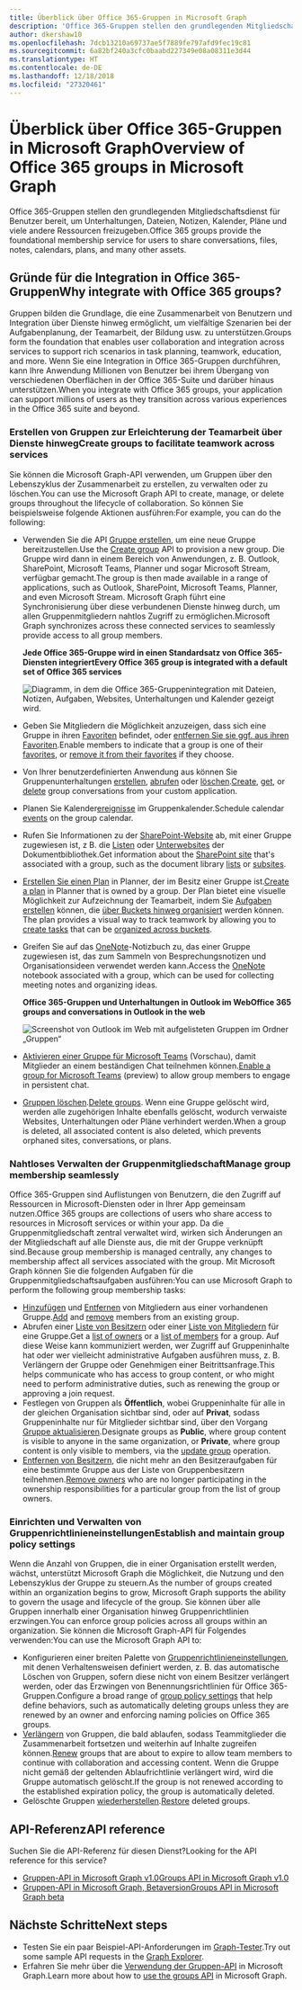 ```yaml
---
title: Überblick über Office 365-Gruppen in Microsoft Graph
description: 'Office 365-Gruppen stellen den grundlegenden Mitgliedschaftsdienst für Benutzer bereit, um Unterhaltungen, Dateien, Notizen, Kalender, Pläne und viele andere Ressourcen freizugeben. '
author: dkershaw10
ms.openlocfilehash: 7dcb13210a69737ae5f7889fe797afd9fec19c81
ms.sourcegitcommit: 6a82bf240a3cfc0baabd227349e08a08311e3d44
ms.translationtype: HT
ms.contentlocale: de-DE
ms.lasthandoff: 12/18/2018
ms.locfileid: "27320461"
---
```

# <a name="overview-of-office-365-groups-in-microsoft-graph"></a><span data-ttu-id="8f55a-103">Überblick über Office 365-Gruppen in Microsoft Graph</span><span class="sxs-lookup"><span data-stu-id="8f55a-103">Overview of Office 365 groups in Microsoft Graph</span></span>

<span data-ttu-id="8f55a-104">Office 365-Gruppen stellen den grundlegenden Mitgliedschaftsdienst für Benutzer bereit, um Unterhaltungen, Dateien, Notizen, Kalender, Pläne und viele andere Ressourcen freizugeben.</span><span class="sxs-lookup"><span data-stu-id="8f55a-104">Office 365 groups provide the foundational membership service for users to share conversations, files, notes, calendars, plans, and many other assets.</span></span> 

## <a name="why-integrate-with-office-365-groups"></a><span data-ttu-id="8f55a-105">Gründe für die Integration in Office 365-Gruppen</span><span class="sxs-lookup"><span data-stu-id="8f55a-105">Why integrate with Office 365 groups?</span></span>   

<span data-ttu-id="8f55a-106">Gruppen bilden die Grundlage, die eine Zusammenarbeit von Benutzern und Integration über Dienste hinweg ermöglicht, um vielfältige Szenarien bei der Aufgabenplanung, der Teamarbeit, der Bildung usw. zu unterstützen.</span><span class="sxs-lookup"><span data-stu-id="8f55a-106">Groups form the foundation that enables user collaboration and integration across services to support rich scenarios in task planning, teamwork, education, and more.</span></span> <span data-ttu-id="8f55a-107">Wenn Sie eine Integration in Office 365-Gruppen durchführen, kann Ihre Anwendung Millionen von Benutzer bei ihrem Übergang von verschiedenen Oberflächen in der Office 365-Suite und darüber hinaus unterstützen.</span><span class="sxs-lookup"><span data-stu-id="8f55a-107">When you integrate with Office 365 groups, your application can support millions of users as they transition across various experiences in the Office 365 suite and beyond.</span></span>  
 
### <a name="create-groups-to-facilitate-teamwork-across-services"></a><span data-ttu-id="8f55a-108">Erstellen von Gruppen zur Erleichterung der Teamarbeit über Dienste hinweg</span><span class="sxs-lookup"><span data-stu-id="8f55a-108">Create groups to facilitate teamwork across services</span></span> 
 
<span data-ttu-id="8f55a-109">Sie können die Microsoft Graph-API verwenden, um Gruppen über den Lebenszyklus der Zusammenarbeit zu erstellen, zu verwalten oder zu löschen.</span><span class="sxs-lookup"><span data-stu-id="8f55a-109">You can use the Microsoft Graph API to create, manage, or delete groups throughout the lifecycle of collaboration.</span></span> <span data-ttu-id="8f55a-110">So können Sie beispielsweise folgende Aktionen ausführen:</span><span class="sxs-lookup"><span data-stu-id="8f55a-110">For example, you can do the following:</span></span>  
 
- <span data-ttu-id="8f55a-111">Verwenden Sie die API [Gruppe erstellen](/graph/api/group-post-groups?view=graph-rest-1.0), um eine neue Gruppe bereitzustellen.</span><span class="sxs-lookup"><span data-stu-id="8f55a-111">Use the [Create group](/graph/api/group-post-groups?view=graph-rest-1.0) API to provision a new group.</span></span> <span data-ttu-id="8f55a-112">Die Gruppe wird dann in einem Bereich von Anwendungen, z. B. Outlook, SharePoint, Microsoft Teams, Planner und sogar Microsoft Stream, verfügbar gemacht.</span><span class="sxs-lookup"><span data-stu-id="8f55a-112">The group is then made available in a range of applications, such as Outlook, SharePoint, Microsoft Teams, Planner, and even Microsoft Stream.</span></span> <span data-ttu-id="8f55a-113">Microsoft Graph führt eine Synchronisierung über diese verbundenen Dienste hinweg durch, um allen Gruppenmitgliedern nahtlos Zugriff zu ermöglichen.</span><span class="sxs-lookup"><span data-stu-id="8f55a-113">Microsoft Graph synchronizes across these connected services to seamlessly provide access to all group members.</span></span>  
 
    <span data-ttu-id="8f55a-114">**Jede Office 365-Gruppe wird in einen Standardsatz von Office 365-Diensten integriert**</span><span class="sxs-lookup"><span data-stu-id="8f55a-114">**Every Office 365 group is integrated with a default set of Office 365 services**</span></span>

    ![Diagramm, in dem die Office 365-Gruppenintegration mit Dateien, Notizen, Aufgaben, Websites, Unterhaltungen und Kalender gezeigt wird.](images/office365-groups-concept-overview-related-services-infographic.png)  

- <span data-ttu-id="8f55a-116">Geben Sie Mitgliedern die Möglichkeit anzuzeigen, dass sich eine Gruppe in ihren [Favoriten](/graph/api/group-addfavorite?view=graph-rest-1.0) befindet, oder [entfernen Sie sie ggf. aus ihren Favoriten](/graph/api/group-removefavorite?view=graph-rest-1.0).</span><span class="sxs-lookup"><span data-stu-id="8f55a-116">Enable members to indicate that a group is one of their [favorites](/graph/api/group-addfavorite?view=graph-rest-1.0), or [remove it from their favorites](/graph/api/group-removefavorite?view=graph-rest-1.0) if they choose.</span></span> 
- <span data-ttu-id="8f55a-117">Von Ihrer benutzerdefinierten Anwendung aus können Sie Gruppenunterhaltungen [erstellen](/graph/api/group-post-conversations?view=graph-rest-1.0), [abrufen](/graph/api/group-get-conversation?view=graph-rest-1.0) oder [löschen](/graph/api/group-delete-conversation?view=graph-rest-1.0).</span><span class="sxs-lookup"><span data-stu-id="8f55a-117">[Create](/graph/api/group-post-conversations?view=graph-rest-1.0), [get](/graph/api/group-get-conversation?view=graph-rest-1.0), or [delete](/graph/api/group-delete-conversation?view=graph-rest-1.0) group conversations from your custom application.</span></span> 
- <span data-ttu-id="8f55a-118">Planen Sie Kalender[ereignisse](/graph/api/resources/event?view=graph-rest-1.0) im Gruppenkalender.</span><span class="sxs-lookup"><span data-stu-id="8f55a-118">Schedule calendar [events](/graph/api/resources/event?view=graph-rest-1.0) on the group calendar.</span></span> 
- <span data-ttu-id="8f55a-119">Rufen Sie Informationen zu der [SharePoint-Website](/graph/api/resources/site?view=graph-rest-1.0) ab, mit einer Gruppe zugewiesen ist, z B. die [Listen](/graph/api/list-list?view=graph-rest-1.0) oder [Unterwebsites](/graph/api/site-list-subsites?view=graph-rest-1.0) der Dokumentbibliothek.</span><span class="sxs-lookup"><span data-stu-id="8f55a-119">Get information about the [SharePoint site](/graph/api/resources/site?view=graph-rest-1.0) that's associated with a group, such as the document library [lists](/graph/api/list-list?view=graph-rest-1.0) or [subsites](/graph/api/site-list-subsites?view=graph-rest-1.0).</span></span> 
- <span data-ttu-id="8f55a-120">[Erstellen Sie einen Plan](/graph/api/planner-post-buckets?view=graph-rest-1.0) in Planner, der im Besitz einer Gruppe ist.</span><span class="sxs-lookup"><span data-stu-id="8f55a-120">[Create a plan](/graph/api/planner-post-buckets?view=graph-rest-1.0) in Planner that is owned by a group.</span></span> <span data-ttu-id="8f55a-121">Der Plan bietet eine visuelle Möglichkeit zur Aufzeichnung der Teamarbeit, indem Sie [Aufgaben erstellen](/graph/api/planner-post-tasks?view=graph-rest-1.0) können, die [über Buckets hinweg organisiert](/graph/api/planner-post-buckets?view=graph-rest-1.0) werden können. </span><span class="sxs-lookup"><span data-stu-id="8f55a-121">The plan provides a visual way to track teamwork by allowing you to [create tasks](/graph/api/planner-post-tasks?view=graph-rest-1.0) that can be [organized across buckets](/graph/api/planner-post-buckets?view=graph-rest-1.0).</span></span> 
- <span data-ttu-id="8f55a-122">Greifen Sie auf das [OneNote](/graph/api/resources/onenote?view=graph-rest-1.0)-Notizbuch zu, das einer Gruppe zugewiesen ist, das zum Sammeln von Besprechungsnotizen und Organisationsideen verwendet werden kann.</span><span class="sxs-lookup"><span data-stu-id="8f55a-122">Access the [OneNote](/graph/api/resources/onenote?view=graph-rest-1.0) notebook associated with a group, which can be used for collecting meeting notes and organizing ideas.</span></span> 
  
    <span data-ttu-id="8f55a-123">**Office 365-Gruppen und Unterhaltungen in Outlook im Web**</span><span class="sxs-lookup"><span data-stu-id="8f55a-123">**Office 365 groups and conversations in Outlook in the web**</span></span>

    ![Screenshot von Outlook im Web mit aufgelisteten Gruppen im Ordner „Gruppen“](images/office365-groups-concept-overview-groups-in-outlook.png) 

- <span data-ttu-id="8f55a-125">[Aktivieren einer Gruppe für Microsoft Teams](/graph/api/team-put-teams?view=graph-rest-beta) (Vorschau), damit Mitglieder an einem beständigen Chat teilnehmen können.</span><span class="sxs-lookup"><span data-stu-id="8f55a-125">[Enable a group for Microsoft Teams](/graph/api/team-put-teams?view=graph-rest-beta) (preview) to allow group members to engage in persistent chat.</span></span>  
- <span data-ttu-id="8f55a-126">[Gruppen löschen](/graph/api/group-delete?view=graph-rest-1.0).</span><span class="sxs-lookup"><span data-stu-id="8f55a-126">[Delete groups](/graph/api/group-delete?view=graph-rest-1.0).</span></span> <span data-ttu-id="8f55a-127">Wenn eine Gruppe gelöscht wird, werden alle zugehörigen Inhalte ebenfalls gelöscht, wodurch verwaiste Websites, Unterhaltungen oder Pläne verhindert werden.</span><span class="sxs-lookup"><span data-stu-id="8f55a-127">When a group is deleted, all associated content is also deleted, which prevents orphaned sites, conversations, or plans.</span></span> 
 
### <a name="manage-group-membership-seamlessly"></a><span data-ttu-id="8f55a-128">Nahtloses Verwalten der Gruppenmitgliedschaft</span><span class="sxs-lookup"><span data-stu-id="8f55a-128">Manage group membership seamlessly</span></span> 
 
<span data-ttu-id="8f55a-129">Office 365-Gruppen sind Auflistungen von Benutzern, die den Zugriff auf Ressourcen in Microsoft-Diensten oder in Ihrer App gemeinsam nutzen.</span><span class="sxs-lookup"><span data-stu-id="8f55a-129">Office 365 groups are collections of users who share access to resources in Microsoft services or within your app.</span></span> <span data-ttu-id="8f55a-130">Da die Gruppenmitgliedschaft zentral verwaltet wird, wirken sich Änderungen an der Mitgliedschaft auf alle Dienste aus, die mit der Gruppe verknüpft sind.</span><span class="sxs-lookup"><span data-stu-id="8f55a-130">Because group membership is managed centrally, any changes to membership affect all services associated with the group.</span></span> <span data-ttu-id="8f55a-131">Mit Microsoft Graph können Sie die folgenden Aufgaben für die Gruppenmitgliedschaftsaufgaben ausführen:</span><span class="sxs-lookup"><span data-stu-id="8f55a-131">You can use Microsoft Graph to perform the following group membership tasks:</span></span>
 
- <span data-ttu-id="8f55a-132">[Hinzufügen](/graph/api/group-post-members?view=graph-rest-1.0) und [Entfernen](/graph/api/group-delete-members?view=graph-rest-1.0) von Mitgliedern aus einer vorhandenen Gruppe.</span><span class="sxs-lookup"><span data-stu-id="8f55a-132">[Add](/graph/api/group-post-members?view=graph-rest-1.0) and [remove](/graph/api/group-delete-members?view=graph-rest-1.0) members from an existing group.</span></span> 
- <span data-ttu-id="8f55a-133">Abrufen einer [Liste von Besitzern](/graph/api/group-list-owners?view=graph-rest-1.0) oder einer [Liste von Mitgliedern](/graph/api/group-list-members?view=graph-rest-1.0) für eine Gruppe.</span><span class="sxs-lookup"><span data-stu-id="8f55a-133">Get a [list of owners](/graph/api/group-list-owners?view=graph-rest-1.0) or a [list of members](/graph/api/group-list-members?view=graph-rest-1.0) for a group.</span></span> <span data-ttu-id="8f55a-134">Auf diese Weise kann kommuniziert werden, wer Zugriff auf Gruppeninhalte hat oder wer vielleicht administrative Aufgaben ausführen muss, z. B. Verlängern der Gruppe oder Genehmigen einer Beitrittsanfrage.</span><span class="sxs-lookup"><span data-stu-id="8f55a-134">This helps communicate who has access to group content, or who might need to perform administrative duties, such as renewing the group or approving a join request.</span></span> 
- <span data-ttu-id="8f55a-135">Festlegen von Gruppen als **Öffentlich**, wobei Gruppeninhalte für alle in der gleichen Organisation sichtbar sind, oder auf **Privat**, sodass Gruppeninhalte nur für Mitglieder sichtbar sind, über den Vorgang [Gruppe aktualisieren](/graph/api/group-update?view=graph-rest-1.0).</span><span class="sxs-lookup"><span data-stu-id="8f55a-135">Designate groups as **Public**, where group content is visible to anyone in the same organization, or **Private**, where group content is only visible to members, via the [update group](/graph/api/group-update?view=graph-rest-1.0) operation.</span></span> 
- <span data-ttu-id="8f55a-136">[Entfernen von Besitzern](/graph/api/group-delete-owners?view=graph-rest-1.0), die nicht mehr an den Besitzeraufgaben für eine bestimmte Gruppe aus der Liste von Gruppenbesitzern teilnehmen.</span><span class="sxs-lookup"><span data-stu-id="8f55a-136">[Remove owners](/graph/api/group-delete-owners?view=graph-rest-1.0) who are no longer participating in the ownership responsibilities for a particular group from the list of group owners.</span></span> 
 
### <a name="establish-and-maintain-group-policy-settings"></a><span data-ttu-id="8f55a-137">Einrichten und Verwalten von Gruppenrichtlinieneinstellungen</span><span class="sxs-lookup"><span data-stu-id="8f55a-137">Establish and maintain group policy settings</span></span> 
 
<span data-ttu-id="8f55a-138">Wenn die Anzahl von Gruppen, die in einer Organisation erstellt werden, wächst, unterstützt Microsoft Graph die Möglichkeit, die Nutzung und den Lebenszyklus der Gruppe zu steuern.</span><span class="sxs-lookup"><span data-stu-id="8f55a-138">As the number of groups created within an organization begins to grow, Microsoft Graph supports the ability to govern the usage and lifecycle of the group.</span></span> <span data-ttu-id="8f55a-139">Sie können über alle Gruppen innerhalb einer Organisation hinweg Gruppenrichtlinien erzwingen.</span><span class="sxs-lookup"><span data-stu-id="8f55a-139">You can enforce group policies across all groups within an organization.</span></span> <span data-ttu-id="8f55a-140">Sie können die Microsoft Graph-API für Folgendes verwenden:</span><span class="sxs-lookup"><span data-stu-id="8f55a-140">You can use the Microsoft Graph API to:</span></span>

- <span data-ttu-id="8f55a-141">Konfigurieren einer breiten Palette von [Gruppenrichtlinieneinstellungen](/graph/api/resources/groupsetting?view=graph-rest-1.0), mit denen Verhaltensweisen definiert werden, z. B. das automatische Löschen von Gruppen, sofern diese nicht von einem Besitzer verlängert werden, oder das Erzwingen von Benennungsrichtlinien für Office 365-Gruppen.</span><span class="sxs-lookup"><span data-stu-id="8f55a-141">Configure a broad range of [group policy settings](/graph/api/resources/groupsetting?view=graph-rest-1.0) that help define behaviors, such as automatically deleting groups unless they are renewed by an owner and enforcing naming policies on Office 365 groups.</span></span> 
- <span data-ttu-id="8f55a-142">[Verlängern](/graph/api/group-renew?view=graph-rest-1.0) von Gruppen, die bald ablaufen, sodass Teammitglieder die Zusammenarbeit fortsetzen und weiterhin auf Inhalte zugreifen können.</span><span class="sxs-lookup"><span data-stu-id="8f55a-142">[Renew](/graph/api/group-renew?view=graph-rest-1.0) groups that are about to expire to allow team members to continue with collaboration and accessing content.</span></span> <span data-ttu-id="8f55a-143">Wenn die Gruppe nicht gemäß der geltenden Ablaufrichtlinie verlängert wird, wird die Gruppe automatisch gelöscht.</span><span class="sxs-lookup"><span data-stu-id="8f55a-143">If the group is not renewed according to the established expiration policy, the group is automatically deleted.</span></span> 
- <span data-ttu-id="8f55a-144">Gelöschte Gruppen [wiederherstellen](/graph/api/directory-deleteditems-restore?view=graph-rest-1.0).</span><span class="sxs-lookup"><span data-stu-id="8f55a-144">[Restore](/graph/api/directory-deleteditems-restore?view=graph-rest-1.0) deleted groups.</span></span>

## <a name="api-reference"></a><span data-ttu-id="8f55a-145">API-Referenz</span><span class="sxs-lookup"><span data-stu-id="8f55a-145">API reference</span></span>
<span data-ttu-id="8f55a-146">Suchen Sie die API-Referenz für diesen Dienst?</span><span class="sxs-lookup"><span data-stu-id="8f55a-146">Looking for the API reference for this service?</span></span>

- [<span data-ttu-id="8f55a-147">Gruppen-API in Microsoft Graph v1.0</span><span class="sxs-lookup"><span data-stu-id="8f55a-147">Groups API in Microsoft Graph v1.0</span></span>](/graph/api/resources/groups-overview?view=graph-rest-1.0)
- [<span data-ttu-id="8f55a-148">Gruppen-API in Microsoft Graph, Betaversion</span><span class="sxs-lookup"><span data-stu-id="8f55a-148">Groups API in Microsoft Graph beta</span></span>](/graph/api/resources/groups-overview?view=graph-rest-beta)


## <a name="next-steps"></a><span data-ttu-id="8f55a-149">Nächste Schritte</span><span class="sxs-lookup"><span data-stu-id="8f55a-149">Next steps</span></span>

- <span data-ttu-id="8f55a-150">Testen Sie ein paar Beispiel-API-Anforderungen im [Graph-Tester](https://developer.microsoft.com/graph/graph-explorer).</span><span class="sxs-lookup"><span data-stu-id="8f55a-150">Try out some sample API requests in the [Graph Explorer](https://developer.microsoft.com/graph/graph-explorer).</span></span> 
- <span data-ttu-id="8f55a-151">Erfahren Sie mehr über die [Verwendung der Gruppen-API](/graph/api/resources/groups-overview?view=graph-rest-1.0) in Microsoft Graph.</span><span class="sxs-lookup"><span data-stu-id="8f55a-151">Learn more about how to [use the groups API](/graph/api/resources/groups-overview?view=graph-rest-1.0) in Microsoft Graph.</span></span>
